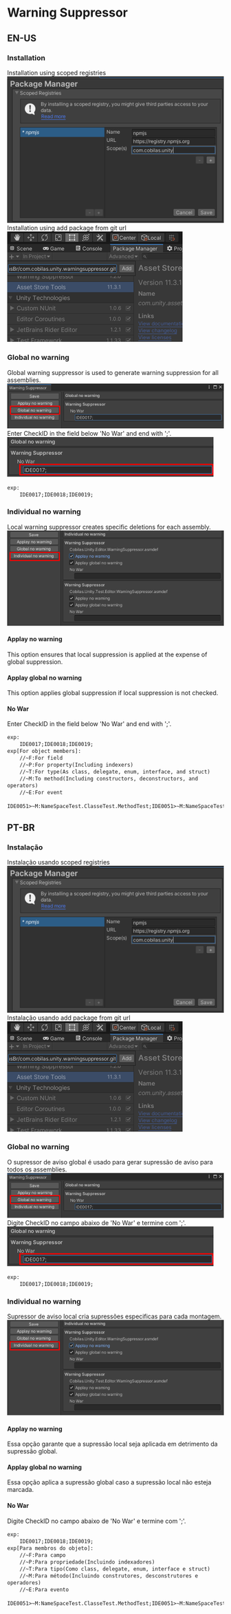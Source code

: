 ﻿# Warning Suppressor
## EN-US
### Installation
Installation using scoped registries</br>
![](Documentation~/Image/install_npm_NoWarng.png)</br>
Installation using add package from git url</br>
![](Documentation~/Image/install_github_NoWarng.png)
### Global no warning
Global warning suppressor is used to generate warning suppression for all assemblies.<br/>
![](Documentation~/Image/UseGlobalNoWar.png)<br/>
Enter CheckID in the field below 'No War' and end with ';'.<br/>
![](Documentation~/Image/UseGlobalNoWar2.png)<br/>
```
exp:
	IDE0017;IDE0018;IDE0019;
```
### Individual no warning
Local warning suppressor creates specific deletions for each assembly.<br/>
![](Documentation~/Image/IndividualNoWar.png)<br/>
#### Applay no warning
This option ensures that local suppression is applied at the expense of global suppression.
#### Applay global no warning
This option applies global suppression if local suppression is not checked.
#### No War
Enter CheckID in the field below 'No War' and end with ';'.
```
exp:
	IDE0017;IDE0018;IDE0019;
exp[For object members]:
	//~F:For field
	//~P:For property(Including indexers)
	//~T:For type(As class, delegate, enum, interface, and struct)
	//~M:To method(Including constructors, deconstructors, and operators)
	//~E:For event
	IDE0051>~M:NameSpaceTest.ClasseTest.MethodTest;IDE0051>~M:NameSpaceTest.ClasseTest.MethodTest(System.Int32);
```
## PT-BR
### Instalação
Instalação usando scoped registries</br>
![](Documentation~/Image/install_npm_NoWarng.png)</br>
Instalação usando add package from git url</br>
![](Documentation~/Image/install_github_NoWarng.png)
### Global no warning
O supressor de aviso global é usado para gerar supressão de aviso para todos os assemblies.<br/>
![](Documentation~/Image/UseGlobalNoWar.png)<br/>
Digite CheckID no campo abaixo de 'No War' e termine com ';'.<br/>
![](Documentation~/Image/UseGlobalNoWar2.png)<br/>
```
exp:
	IDE0017;IDE0018;IDE0019;
```
### Individual no warning
Supressor de aviso local cria supressões especificas para cada montagem.<br/>
![](Documentation~/Image/IndividualNoWar.png)<br/>
#### Applay no warning
Essa opção garante que a supressão local seja aplicada em detrimento da supressão global.
#### Applay global no warning
Essa opção aplica a supressão global caso a supressão local não esteja marcada.
#### No War
Digite CheckID no campo abaixo de 'No War' e termine com ';'.
```
exp:
	IDE0017;IDE0018;IDE0019;
exp[Para membros do objeto]:
	//~F:Para campo
	//~P:Para propriedade(Incluindo indexadores)
	//~T:Para tipo(Como class, delegate, enum, interface e struct)
	//~M:Para método(Incluindo construtores, desconstrutores e operadores)
	//~E:Para evento
	IDE0051>~M:NameSpaceTest.ClasseTest.MethodTest;IDE0051>~M:NameSpaceTest.ClasseTest.MethodTest(System.Int32);
```